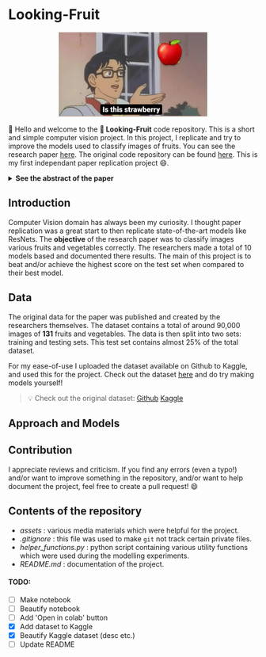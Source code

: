 # Looking-Fruit

<p align="center">
    <img width=300 height=170 src="assets/meme.jpeg">
</p>

:wave: Hello and welcome to the **:apple: Looking-Fruit** code repository. This is a short and simple computer vision project. In this project, I replicate and try to improve the models used to classify images of fruits. You can see the research paper [here](https://www.researchgate.net/publication/321475443_Fruit_recognition_from_images_using_deep_learning). The original code repository can be found [here](https://github.com/Horea94/Fruit-Images-Dataset). This is my first independant paper replication project :smile:.

<details>
  <summary markdown="span"><strong>See the abstract of the paper</strong></summary>
    In this paper we introduce a new, high-quality, dataset of images
containing fruits. We also present the results of some numerical experiment for training a neural network to detect fruits. We discuss the
reason why we chose to use fruits in this project by proposing a few
applications that could use such classifier.
</details>

## Introduction

Computer Vision domain has always been my curiosity. I thought paper replication was a great start to then replicate state-of-the-art models like ResNets.
The **objective** of the research paper was to classify images various fruits and vegetables correctly. The researchers made a total of 10 models based and documented there results. The main of this project is to beat and/or achieve the highest score on the test set when compared to their best model.

## Data

The original data for the paper was published and created by the researchers themselves. The dataset contains a total of around 90,000 images of **131** fruits and vegetables. The data is then split into two sets: training and testing sets. This test set contains almost 25% of the total dataset.

For my ease-of-use I uploaded the dataset available on Github to Kaggle, and used this for the project. Check out the dataset [here](https://www.kaggle.com/datasets/ishandandekar/fruitimagedataset) and do try making models yourself!

> :bulb: Check out the original dataset: [Github](https://github.com/Horea94/Fruit-Images-Dataset) [Kaggle](https://www.kaggle.com/datasets/moltean/fruits)

## Approach and Models

## Contribution

I appreciate reviews and criticism. If you find any errors (even a typo!) and/or want to improve something in the repository, and/or want to help document the project, feel free to create a pull request! :smile:

## Contents of the repository

- _assets_ : various media materials which were helpful for the project.
- _.gitignore_ : this file was used to make `git` not track certain private files.
- _helper_functions.py_ : python script containing various utility functions which were used during the modelling experiments.
- _README.md_ : documentation of the project.

#### TODO:

- [ ] Make notebook
- [ ] Beautify notebook
- [ ] Add 'Open in colab' button
- [x] Add dataset to Kaggle
- [x] Beautify Kaggle dataset (desc etc.)
- [ ] Update README
